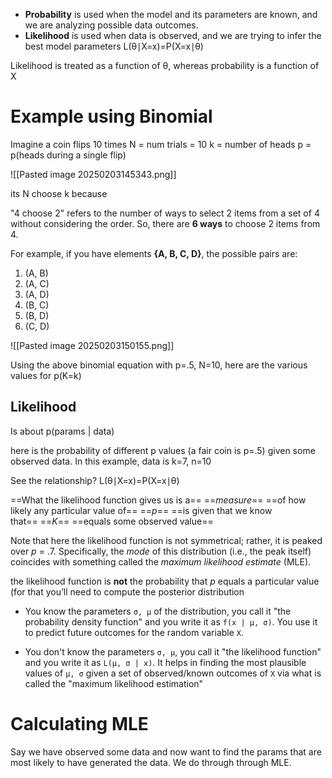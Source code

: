 - **Probability** is used when the model and its parameters are known, and we are analyzing possible data outcomes.
- **Likelihood** is used when data is observed, and we are trying to infer the best model parameters
L(θ∣X=x)=P(X=x∣θ)

Likelihood is treated as a function of θ, whereas probability is a function of X

# Example using Binomial
Imagine a coin flips 10 times
N = num trials = 10
k = number of heads
p = p(heads during a single flip)

![[Pasted image 20250203145343.png]]

its N choose k because

"4 choose 2" refers to the number of ways to select 2 items from a set of 4 without considering the order. So, there are **6 ways** to choose 2 items from 4.

For example, if you have elements **{A, B, C, D}**, the possible pairs are:
1. (A, B)
2. (A, C)
3. (A, D)
4. (B, C)
5. (B, D)
6. (C, D)

![[Pasted image 20250203150155.png]]

Using the above binomial equation with p=.5, N=10, here are the various values for p(K=k)

## Likelihood
Is about p(params | data)

here is the probability of different p values (a fair coin is p=.5) given some observed data.
In this example, data is k=7, n=10

See the relationship?
L(θ∣X=x)=P(X=x∣θ)

==What the likelihood function gives us is a== ==_measure_== ==of how likely any particular value of== ==_p_== ==is given that we know that== ==_K_== ==equals some observed value==

Note that here the likelihood function is not symmetrical; rather, it is peaked over _p_ = .7. Specifically, the _mode_ of this distribution (i.e., the peak itself) coincides with something called the _maximum likelihood estimate_ (MLE).

the likelihood function is **not** the probability that _p_ equals a particular value (for that you’ll need to compute the posterior distribution

- You know the parameters `σ, μ` of the distribution, you call it "the probability density function" and you write it as `f(x | μ, σ)`. You use it to predict future outcomes for the random variable `X`.
    
- You don't know the parameters `σ, μ`, you call it "the likelihood function" and you write it as `L(μ, σ | x)`. It helps in finding the most plausible values of `μ, σ` given a set of observed/known outcomes of `X` via what is called the "maximum likelihood estimation"
# Calculating MLE
Say we have observed some data and now want to find the params that are most likely to have generated the data. We do through through MLE.

